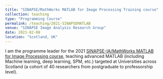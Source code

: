 ```yaml
---
title: "SINAPSE/MathWorks MATLAB for Image Processing Training course"
collection: teaching
type: "Programming Course"
permalink: /teaching/2021-SINAPSEMATLAB
venue: "SINAPSE Image Analysis Research Group"
date: 2021-02-08
location: "Scotland, UK"
---
```


I am the programme leader for the 2021 <a href="http://www.sinapse.ac.uk/news/new-online-course-for-sinapse-members-on-matlab-for-image-analysis">SINAPSE-IA/MathWorks MATLAB for Image Processing course</a>, teaching advanced MATLAB (including Machine learning, deep learning, SPM, etc.) targeted at Universities across Scotland (a cohort of 40 researchers from postgraduate to professorship level).
